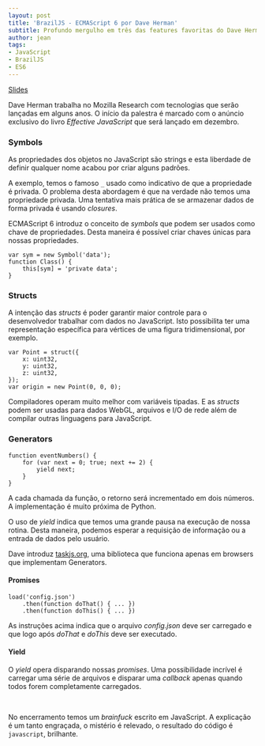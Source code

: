 ```yaml
---
layout: post
title: 'BrazilJS - ECMAScript 6 por Dave Herman'
subtitle: Profundo mergulho em três das features favoritas do Dave Hermand no ES6
author: jean
tags:
- JavaScript
- BrazilJS
- ES6
---
```


<a href="https://speakerdeck.com/u/dherman/p/es6-deep-dive" class="btn">Slides</a>

Dave Herman trabalha no Mozilla Research com tecnologias que serão lançadas em alguns anos. O início da palestra é marcado com o anúncio exclusivo do livro *Effective JavaScript* que será lançado em dezembro.

### Symbols

As propriedades dos objetos no JavaScript são strings e esta liberdade de definir qualquer nome acabou por criar alguns padrões. 

A exemplo, temos o famoso `_` usado como indicativo de que a propriedade é privada. O problema desta abordagem é que na verdade não temos uma propriedade privada. Uma tentativa mais prática de se armazenar dados de forma privada é usando *closures*.

ECMAScript 6 introduz o conceito de *symbols* que podem ser usados como chave de propriedades. Desta maneira é possível criar chaves únicas para nossas propriedades.

    var sym = new Symbol('data');
    function Class() {
        this[sym] = 'private data';
    }


### Structs

A intenção das *structs* é poder garantir maior controle para o desenvolvedor trabalhar com dados no JavaScript. Isto possibilita ter uma representação específica para vértices de uma figura tridimensional, por exemplo.

    var Point = struct({
        x: uint32,
        y: uint32,
        z: uint32,
    });
    var origin = new Point(0, 0, 0);

Compiladores operam muito melhor com variáveis tipadas. E as *structs* podem ser usadas para dados WebGL, arquivos e I/O de rede além de compilar outras linguagens para JavaScript.

### Generators

    function eventNumbers() {
        for (var next = 0; true; next += 2) {
            yield next;
        }
    }

A cada chamada da função, o retorno será incrementado em dois números. A implementação é muito próxima de Python.

O uso de *yield* indica que temos uma grande pausa na execução de nossa rotina. Desta maneira, podemos esperar a requisição de informação ou a entrada de dados pelo usuário.

Dave introduz [taskjs.org](http://taskjs.org), uma biblioteca que funciona apenas em browsers que implementam Generators.

#### Promises

    load('config.json')
        .then(function doThat() { ... })
        .then(function doThis() { ... })

As instruções acima indica que o arquivo *config.json* deve ser carregado e que logo após *doThat* e *doThis* deve ser executado.

#### Yield

O *yield* opera disparando nossas *promises*. Uma possibilidade incrível é carregar uma série de arquivos e disparar uma *callback* apenas quando todos forem completamente carregados.

<br>

No encerramento temos um *brainfuck* escrito em JavaScript. A explicação é um tanto engraçada, o mistério é relevado, o resultado do código é `javascript`, brilhante.


